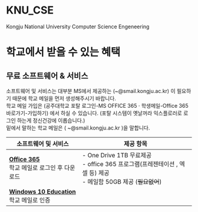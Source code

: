 # KNU_CSE
Kongju National University Computer Science Engeneering

# 학교에서 받을 수 있는 혜택
## 무료 소프트웨어 & 서비스
소프트웨어 및 서비스는 대부분 MS에서 제공하는 (~@smail.kongju.ac.kr) 이 필요하기 때문에 학교 메일을 먼저 생성해주시기 바랍니다. <br />학교 메일 가입은 (공주대학교 포탈 로그인-MS OFFICE 365 · 학생메일-Office 365 바로가기-가입하기) 에서 하실 수 있습니다.
(포탈 시스템이 옛날꺼라 익스플로러로 로그인 하는게 정신건강에 이롭습니다.)
<br />밑에서 말하는 학교 메일은 ( ~@smail.kongju.ac.kr )을 말합니다.

| 소프트웨어 및 서비스                                         | 제공 항목                                                    |
| ------------------------------------------------------------ | ------------------------------------------------------------ |
| **[Office 365](https://www.office.com/?auth=2)**<br />학교 메일로 로그인 후 다운로드 | - One Drive 1TB 무료제공<br />- office 365 프로그램(프레젠테이션 , 엑셀 등) 제공 <br />- 메일함 50GB 제공 (~~필요없어~~)  |
| **[Windows 10 Education](http://portal.kongju.ac.kr/knu/statics/n_sw_win10.jsp)** <br />학교 메일로 인증
